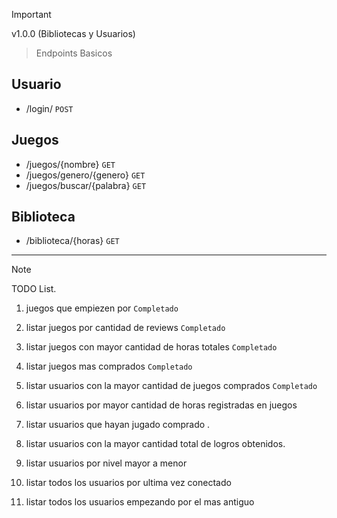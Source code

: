 > [!IMPORTANT]  
> v1.0.0 (Bibliotecas y Usuarios)

> Endpoints Basicos

Usuario
-------
- /login/ `POST`

Juegos
------
- /juegos/{nombre} `GET`
- /juegos/genero/{genero} `GET`
- /juegos/buscar/{palabra} `GET`

Biblioteca
----------
- /biblioteca/{horas} `GET`

----------

> [!NOTE]  
> TODO List.

1. juegos que empiezen por <PALABRA> `Completado`

2. listar juegos por cantidad de reviews `Completado`

3. listar juegos con mayor cantidad de horas totales `Completado`

4. listar juegos mas comprados `Completado`

5. listar usuarios con la mayor cantidad de juegos comprados `Completado`

6. listar usuarios por mayor cantidad de horas registradas en juegos

7. listar usuarios que hayan jugado comprado <NOMBRE DEL JUEGO>.

8. listar usuarios con la mayor cantidad total de logros obtenidos.

9. listar usuarios por nivel mayor a menor

10. listar todos los usuarios por ultima vez conectado

11. listar todos los usuarios empezando por el mas antiguo
